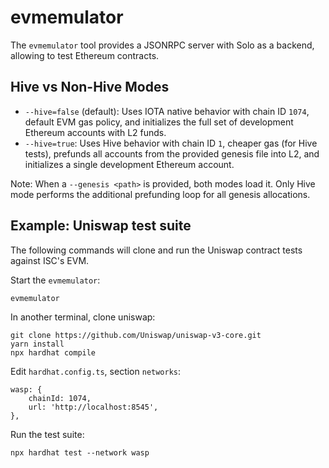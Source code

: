 # evmemulator

The `evmemulator` tool provides a JSONRPC server with Solo as a backend, allowing
to test Ethereum contracts.

## Hive vs Non-Hive Modes

- `--hive=false` (default): Uses IOTA native behavior with chain ID `1074`, default EVM gas policy, and initializes the full set of development Ethereum accounts with L2 funds.
- `--hive=true`: Uses Hive behavior with chain ID `1`, cheaper gas (for Hive tests), prefunds all accounts from the provided genesis file into L2, and initializes a single development Ethereum account.

Note: When a `--genesis <path>` is provided, both modes load it. Only Hive mode performs the additional prefunding loop for all genesis allocations.

## Example: Uniswap test suite

The following commands will clone and run the Uniswap contract tests against ISC's EVM.

Start the `evmemulator`:

```
evmemulator
```

In another terminal, clone uniswap:

```
git clone https://github.com/Uniswap/uniswap-v3-core.git
yarn install
npx hardhat compile
```

Edit `hardhat.config.ts`, section `networks`:

```
wasp: {
    chainId: 1074,
    url: 'http://localhost:8545',
},
```

Run the test suite:

```
npx hardhat test --network wasp
```
